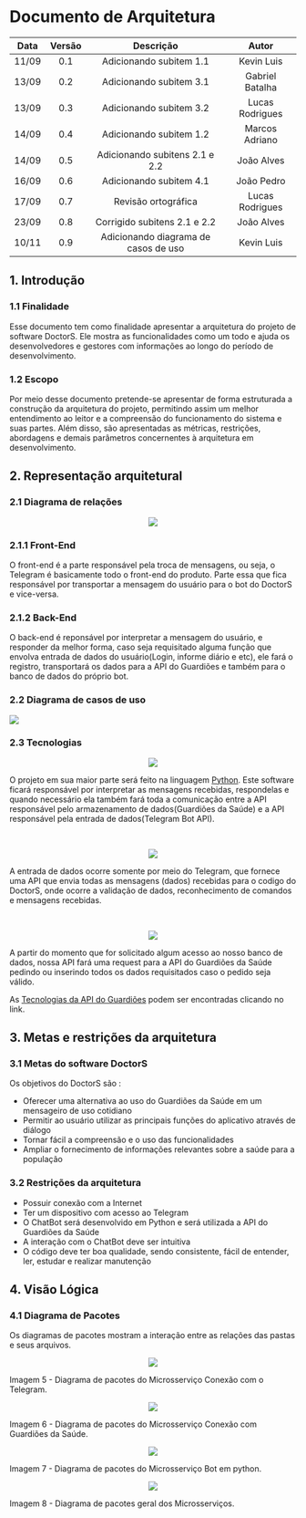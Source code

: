 # Documento de Arquitetura

|Data|Versão|Descrição|Autor|
|:--:|:----:|:----:|:--:|
|11/09|0.1|Adicionando subitem 1.1|Kevin Luis|
|13/09|0.2|Adicionando subitem 3.1|Gabriel Batalha|
|13/09|0.3|Adicionando subitem 3.2|Lucas Rodrigues|
|14/09|0.4|Adicionando subitem 1.2|Marcos Adriano|
|14/09|0.5|Adicionando subitens 2.1 e 2.2|João Alves|
|16/09|0.6|Adicionando subitem 4.1 |João Pedro|
|17/09|0.7|Revisão ortográfica|Lucas Rodrigues|
|23/09|0.8|Corrigido subitens 2.1 e 2.2|João Alves|
|10/11|0.9|Adicionando diagrama de casos de uso|Kevin Luis|

## 1. Introdução

### 1.1 Finalidade 

Esse documento tem como finalidade apresentar a arquitetura do projeto de software DoctorS. Ele mostra as funcionalidades como um todo e ajuda os desenvolvedores e gestores com informações ao longo do período de desenvolvimento.

### 1.2 Escopo

Por meio desse documento pretende-se apresentar de forma estruturada a construção da arquitetura do projeto, permitindo assim um melhor entendimento ao leitor e a compreensão do funcionamento do sistema e suas partes. Além disso, são apresentadas as métricas, restrições, abordagens e demais parâmetros concernentes à arquitetura em desenvolvimento.

## 2. Representação arquitetural

### 2.1 Diagrama de relações


<p align="center">
  <img src="https://github.com/fga-eps-mds/2020-1-DoctorS-Bot/blob/gh-pages/assets/doc_arquitetura/Diagrama%20de%20Rela%C3%A7%C3%B5es.png" />
</p>



### 2.1.1 Front-End

O front-end é a parte responsável pela troca de mensagens, ou seja, o Telegram é basicamente todo o front-end do produto. Parte essa que fica responsável por transportar a mensagem do usuário para o bot do DoctorS e vice-versa.

### 2.1.2 Back-End

O back-end é reponsável por interpretar a mensagem do usuário, e responder da melhor forma, caso seja requisitado alguma função que envolva entrada de dados do usuário(Login, informe diário e etc), ele fará o registro, transportará os dados para a API do Guardiões e também para o banco de dados do próprio bot.

### 2.2 Diagrama de casos de uso

![](https://i.ibb.co/p4DkQVK/diagrama-casos-de-uso.png)

### 2.3 Tecnologias

<p align="center">
  <img src="https://github.com/fga-eps-mds/2020-1-DoctorS-Bot/blob/gh-pages/assets/doc_arquitetura/python.png" />
</p>

O projeto em sua maior parte será feito na linguagem [Python](https://www.python.org). Este software ficará responsável por interpretar as mensagens recebidas, respondelas e quando necessário ela também fará toda a comunicação entre a API responsável pelo armazenamento de dados(Guardiões da Saúde) e a API responsável pela entrada de dados(Telegram Bot API).

<br>
<p align="center">
  <img src="https://github.com/fga-eps-mds/2020-1-DoctorS-Bot/blob/gh-pages/assets/doc_arquitetura/telegram.png" />
</p>

A entrada de dados ocorre somente por meio do Telegram, que fornece uma API que envia todas as mensagens (dados) recebidas para o codigo do DoctorS, onde ocorre a validação de dados, reconhecimento de comandos e mensagens recebidas.

<br>
<p align="center">
  <img src="https://github.com/fga-eps-mds/2020-1-DoctorS-Bot/blob/gh-pages/assets/doc_arquitetura/GuardioesLogo.png" />
</p>

A partir do momento que for solicitado algum acesso ao nosso banco de dados, nossa API fará uma request para a API do Guardiões da Saúde pedindo ou inserindo todos os dados requisitados caso o pedido seja válido.

As [Tecnologias da API do Guardiões](https://github.com/proepidesenvolvimento/guardioes-api#tecnologias) podem ser encontradas clicando no link.

## 3. Metas e restrições da arquitetura

### 3.1 Metas do software DoctorS
Os objetivos do DoctorS são :
- Oferecer uma alternativa ao uso do Guardiões da Saúde em um mensageiro de uso cotidiano
- Permitir ao usuário utilizar as principais funções do aplicativo através de diálogo
- Tornar fácil a compreensão e o uso das funcionalidades
- Ampliar o fornecimento de informações relevantes sobre a saúde para a população

### 3.2 Restrições da arquitetura
- Possuir conexão com a Internet
- Ter um dispositivo com acesso ao Telegram
- O ChatBot será desenvolvido em Python e será utilizada a API do Guardiões da Saúde
- A interação com o ChatBot deve ser intuitiva
- O código deve ter boa qualidade, sendo consistente, fácil de entender, ler, estudar e realizar manutenção

## 4. Visão Lógica

### 4.1 Diagrama de Pacotes

Os diagramas de pacotes mostram a interação entre as relações das pastas e seus arquivos.

<p align="center">
  <img src="https://github.com/fga-eps-mds/2020-1-DoctorS-Bot/blob/gh-pages/assets/doc_arquitetura/Diagrama%20Telegram.png" />
</p>

Imagem 5 - Diagrama de pacotes do Microsserviço Conexão com o Telegram.

<p align="center">
  <img src="https://github.com/fga-eps-mds/2020-1-DoctorS-Bot/blob/gh-pages/assets/doc_arquitetura/Diagrama%20Guardi%C3%B5es.png" />
</p>

Imagem 6 - Diagrama de pacotes do Microsserviço Conexão com Guardiões da Saúde.

<p align="center">
  <img src="https://github.com/fga-eps-mds/2020-1-DoctorS-Bot/blob/gh-pages/assets/doc_arquitetura/Diagrama%20Python.png" />
</p>

Imagem 7 - Diagrama de pacotes do Microsserviço Bot em python.

<p align="center">
  <img src="https://github.com/fga-eps-mds/2020-1-DoctorS-Bot/blob/gh-pages/assets/doc_arquitetura/Diagrama%20Geral.png" />
</p>

Imagem 8 - Diagrama de pacotes geral dos Microsserviços.
